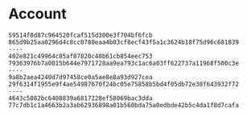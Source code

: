 # Account
	59514f8d87c964520fcaf515d300e3f704bf6fcb
	865d9b25aa0296d4c8cc0780eaa4b03cf8ecf43f5a1c3624b18f75d96c681839
	----
	402e821c49964c85af87820c40b61cb854eec753
	79363976b7a0015b644e7971728aa9ea793c1ac6a03ff622737a11968f500c3e
	----
	9a8b2aea4240d7d97458ce0a5ae8e8a93d927cea
	29f6314f1955e9f4ae54987670f24bc05e75858b5bd4f05db72e38f643932f72
	----
	4643c5082bc6408839a6817228ef58069bac3dda
	77c7db1c1a4663b2a3ab62936898a01b560bda75a0edbde42b5c4da1f8d7cafa